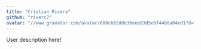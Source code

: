 ```yaml
---
title: "Cristian Rivera"
github: "riverc7"
avatar: "//www.gravatar.com/avatar/608c662dde36eee83d5e6f44b8a04ed1?d=identicon"
---
```


User description here!

